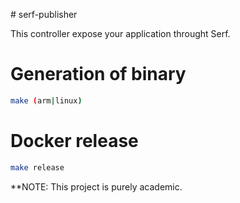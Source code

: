 # serf-publisher

This controller expose your application throught Serf.

# Generation of binary

```sh
make (arm|linux)
```

# Docker release
```sh
make release
```

**NOTE:
This project is purely academic.
